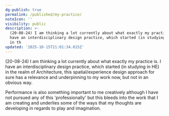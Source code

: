 ```yaml
---
dg-publish: true
permalink: /published/my-practice/
noteIcon: ''
visibility: public
description: >-
  (20-08-24) I am thinking a lot currently about what exactly my practice is. I
  have an interdisciplinary design practice, which started (in studying in HE)
  in th
updated: '2025-10-15T21:01:34.015Z'
---
```


(20-08-24) I am thinking a lot currently about what exactly my practice is. I have an interdisciplinary design practice, which started (in studying in HE) in the realm of Architecture, this spatial/experience design approach for sure has a relevance and underpinning to my work now, but not in an obvious way. 

Performance is also something important to me creatively although I have not pursued any of this 'professionally' but this bleeds into the work that I am creating and underlies some of the ways that my thoughts are developing in regards to play and imagination. 
